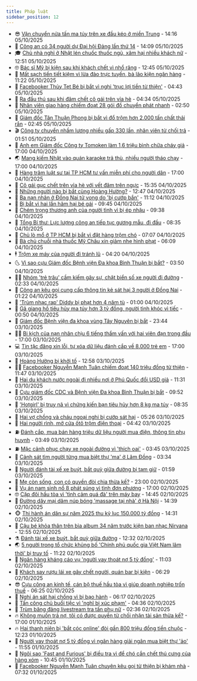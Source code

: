 ```yaml
---
title: Pháp luật
sidebar_position: 12
---
```


<!-- vnexpress-phap-luat:START -->
- 😎 [Vận chuyển nửa tấn ma túy trên xe đầu kéo ở miền Trung](https://vnexpress.net/van-chuyen-nua-tan-ma-tuy-tren-xe-dau-keo-o-mien-trung-4947554.html) - 14:16 05/10/2025
- 🥰 [Công an có 34 người dự Đại hội Đảng lần thứ 14](https://vnexpress.net/cong-an-co-34-nguoi-du-dai-hoi-dang-lan-thu-14-4947549.html) - 14:09 05/10/2025
- 🎓 [Chủ nhà nghỉ ở Nhật lén chuốc thuốc ngủ, xâm hại nhiều khách nữ](https://vnexpress.net/chu-nha-nghi-o-nhat-len-chuoc-thuoc-xam-hai-nhieu-khach-nu-4947538.html) - 12:51 05/10/2025
- 🤓 [Bác sĩ Mỹ bị kiện sau khi khách chết vì nhổ răng](https://vnexpress.net/bac-si-my-bi-kien-sau-khi-khach-chet-vi-nho-rang-4947540.html) - 12:45 05/10/2025
- 🎊 [Mất sạch tiền tiết kiệm vì lừa đảo trực tuyến, bà lão kiện ngân hàng](https://vnexpress.net/mat-sach-tien-tiet-kiem-vi-lua-dao-truc-tuyen-ba-lao-kien-ngan-hang-4947508.html) - 11:22 05/10/2025
- 🙉 [Facebooker Thủy Tẹt Bé bị bắt vì nghi &#39;trục lợi tiền từ thiện&#39;](https://vnexpress.net/facebooker-thuy-tet-be-bi-nghi-truc-loi-tien-tu-thien-4947460.html) - 04:43 05/10/2025
- 🤡 [Ra đầu thú sau khi đâm chết cô gái trên vỉa hè](https://vnexpress.net/vu-an-giet-co-gai-o-chung-cu-truong-van-bang-vung-tau-4947441.html) - 04:34 05/10/2025
- 🗽 [Nhân viên giao hàng chiếm đoạt 28 gói đồ chuyển phát nhanh](https://vnexpress.net/nhan-vien-giao-hang-chiem-doat-28-goi-do-chuyen-phat-nhanh-4947421.html) - 02:50 05/10/2025
- 🌋 [Giám đốc Tân Thuận Phong bị bắt vì đổ trộm hơn 2.000 tấn chất thải rắn](https://vnexpress.net/giam-doc-tan-thuan-phong-bi-bat-vi-do-trom-hon-2-000-tan-chat-thai-ran-4947413.html) - 02:45 05/10/2025
- 🎬 [Công ty chuyển nhầm lương nhiều gấp 330 lần, nhân viên từ chối trả](https://vnexpress.net/cong-ty-chuyen-nham-luong-nhieu-gap-330-lan-nhan-vien-tu-choi-tra-4947376.html) - 01:51 05/10/2025
- 💯 [Anh em Giám đốc Công ty Tomoken làm 1,6 triệu bình chữa cháy giả](https://vnexpress.net/anh-em-giam-doc-cong-ty-tomoken-lam-1-6-trieu-binh-chua-chay-gia-4947327.html) - 17:00 04/10/2025
- 🌏 [Mang kiếm Nhật vào quán karaoke trả thù, nhiều người tháo chạy](https://vnexpress.net/mang-kiem-nhat-vao-quan-karaoke-tra-thu-nhieu-nguoi-thao-chay-4947306.html) - 17:00 04/10/2025
- 🌊 [Hàng trăm luật sư tại TP HCM tư vấn miễn phí cho người dân](https://vnexpress.net/hang-tram-luat-su-tai-tp-hcm-tu-van-mien-phi-cho-nguoi-dan-4947249.html) - 17:00 04/10/2025
- 💂 [Cô gái gục chết trên vỉa hè với vết đâm trên ngực](https://vnexpress.net/giet-nguoi-o-vung-tau-4947339.html) - 15:35 04/10/2025
- 🎡 [Những người nào bị bắt cùng Hoàng Hường?](https://vnexpress.net/nhung-nguoi-nao-bi-bat-cung-hoang-huong-4947309.html) - 12:47 04/10/2025
- 🫶 [Ba nạn nhân ở Đồng Nai tử vong do &#39;bị cướp bắn&#39;](https://vnexpress.net/ba-nan-nhan-o-dong-nai-tu-vong-do-bi-cuop-ban-4947296.html) - 11:12 04/10/2025
- 🐲 [Bị bắt vì hai lần hãm hại bé gái](https://vnexpress.net/bi-bat-vi-hai-lan-ham-hai-be-gai-4947277.html) - 09:45 04/10/2025
- 🚀 [Chém trọng thương anh của người tình vì bị ép nhậu](https://vnexpress.net/chem-trong-thuong-anh-cua-nguoi-tinh-vi-bi-ep-nhau-4947248.html) - 09:38 04/10/2025
- 🎊 [Tổng Bí thư: Lực lượng công an tiếp tục gương mẫu, đi đầu](https://vnexpress.net/tong-bi-thu-luc-luong-cong-an-tiep-tuc-guong-mau-di-dau-4947201.html) - 08:35 04/10/2025
- 🤗 [Chủ lò mổ ở TP HCM bị bắt vì đặt hàng trộm chó](https://vnexpress.net/chu-lo-mo-o-tp-hcm-bi-bat-vi-dat-hang-trom-cho-4947240.html) - 07:07 04/10/2025
- 🗽 [Bà chủ chuỗi nhà thuốc Mỹ Châu xin giảm nhẹ hình phạt](https://vnexpress.net/ba-chu-chuoi-nha-thuoc-my-chau-xin-giam-nhe-hinh-phat-4947230.html) - 06:09 04/10/2025
- 🕴 [Trộm xe máy của người đi tránh lũ](https://vnexpress.net/trom-xe-may-cua-nguoi-di-tranh-lu-4947202.html) - 04:20 04/10/2025
- 🌜 [Vì sao cựu Giám đốc Bệnh viện Đa khoa Bình Thuận bị bắt?](https://vnexpress.net/vi-sao-cuu-giam-doc-benh-vien-da-khoa-binh-thuan-bi-bat-4947121.html) - 03:50 04/10/2025
- 🧑‍🏫 [Nhóm &#39;trẻ trâu&#39; cầm kiếm gây sự, chặt biển số xe người đi đường](https://vnexpress.net/nhom-tre-trau-cam-kiem-gay-su-chat-bien-so-xe-nguoi-di-duong-4947107.html) - 02:33 04/10/2025
- 🦩 [Công an kêu gọi cung cấp thông tin kẻ sát hại 3 người ở Đồng Nai](https://vnexpress.net/cong-an-keu-goi-cung-cap-thong-tin-ke-sat-hai-3-nguoi-o-dong-nai-4947049.html) - 01:22 04/10/2025
- 💼 [&#39;Trùm nhạc rap&#39; Diddy bị phạt hơn 4 năm tù](https://vnexpress.net/trum-nhac-rap-diddy-linh-an-50-thang-tu-4947122.html) - 01:00 04/10/2025
- 💫 [Gã giang hồ tiêu hủy ma túy hơn 3 tỷ đồng, người tình khóc vì tiếc](https://vnexpress.net/ga-giang-ho-tieu-huy-ma-tuy-hon-3-ty-dong-nguoi-tinh-khoc-vi-tiec-4947099.html) - 00:50 04/10/2025
- 🦅 [Giám đốc Bệnh viện đa khoa vùng Tây Nguyên bị bắt](https://vnexpress.net/giam-doc-benh-vien-da-khoa-vung-tay-nguyen-bi-bat-4947111.html) - 23:44 03/10/2025
- 🧑‍💻 [Bi kịch của nạn nhân chịu 6 tiếng thẩm vấn với hai viên đạn trong đầu](https://vnexpress.net/bi-kich-cua-nan-nhan-chiu-6-tieng-tham-van-voi-hai-vien-dan-trong-dau-4947047.html) - 17:00 03/10/2025
- 💻 [Tin tặc đăng xin lỗi, tự xóa dữ liệu đánh cắp về 8.000 trẻ em](https://vnexpress.net/tin-tac-dang-xin-loi-tu-xoa-du-lieu-danh-cap-ve-8-000-tre-em-4946945.html) - 17:00 03/10/2025
- 🤠 [Hoàng Hường bị khởi tố](https://vnexpress.net/hoang-huong-bi-khoi-to-4946894.html) - 12:58 03/10/2025
- 🧑‍🏫 [Facebooker Nguyễn Mạnh Tuân chiếm đoạt 140 triệu đồng từ thiện](https://vnexpress.net/facebooker-nguyen-manh-tuan-chiem-doat-140-trieu-dong-tu-thien-4947040.html) - 11:47 03/10/2025
- 🌈 [Hai du khách nước ngoài đi nhiều nơi ở Phú Quốc đổi USD giả](https://vnexpress.net/hai-du-khach-nuoc-ngoai-di-nhieu-noi-o-phu-quoc-doi-usd-gia-4947024.html) - 11:31 03/10/2025
- 🌮 [Cựu giám đốc CDC và Bệnh viện Đa khoa Bình Thuận bị bắt](https://vnexpress.net/cuu-giam-doc-cdc-va-benh-vien-da-khoa-binh-thuan-bi-bat-4946974.html) - 09:52 03/10/2025
- 🐲 [&#39;Hotgirl&#39; bị truy nã vì chứng kiến bạn tiêu hủy hơn 8 kg ma túy](https://vnexpress.net/hotgirl-bi-truy-na-vi-chung-kien-ban-tieu-huy-hon-8-kg-ma-tuy-4946903.html) - 08:35 03/10/2025
- 🧰 [Hai vợ chồng và cháu ngoại nghi bị cướp sát hại](https://vnexpress.net/hai-vo-chong-va-chau-ngoai-nghi-bi-cuop-sat-hai-4946835.html) - 05:26 03/10/2025
- 💄 [Hai người rình, mở cửa ôtô trộm điện thoại](https://vnexpress.net/hai-nguoi-rinh-mo-cua-oto-trom-dien-thoai-4946767.html) - 04:42 03/10/2025
- ⛽️ [Đánh cắp, mua bán hàng triệu dữ liệu người mua điện, thông tin phụ huynh](https://vnexpress.net/danh-cap-mua-ban-hang-trieu-du-lieu-nguoi-mua-dien-thong-tin-phu-huynh-4946688.html) - 03:49 03/10/2025
- ⛽️ [Mặc cảnh phục chạy xe ngoài đường vì &#39;thích oai&#39;](https://vnexpress.net/gia-danh-cong-an-4946765.html) - 03:45 03/10/2025
- 💂 [Cảnh sát tìm người từng mua biệt thự &#39;ma&#39; ở Lâm Đồng](https://vnexpress.net/canh-sat-tim-nguoi-tung-mua-biet-thu-ma-o-lam-dong-4946748.html) - 03:34 03/10/2025
- 🤔 [Người đánh tài xế xe buýt, bắt quỳ giữa đường bị tạm giữ](https://vnexpress.net/nguoi-danh-nhan-vien-xe-buyt-bat-quy-giua-duong-bi-tam-giu-4946697.html) - 01:59 03/10/2025
- 🧐 [Mẹ còn sống, con có quyền đòi chia thừa kế?](https://vnexpress.net/me-con-song-con-co-quyen-doi-chia-thua-ke-4946515.html) - 23:00 02/10/2025
- 🎃 [Vụ án nam sinh nổ 8 phát súng vì tình đơn phương](https://vnexpress.net/8-phat-sung-vi-tinh-don-phuong-cua-nam-sinh-truong-danh-tieng-4946578.html) - 17:00 02/10/2025
- 🤓 [Cặp đôi hầu tòa vì &#39;tình cảm quá đà&#39; trên máy bay](https://vnexpress.net/cap-doi-hau-toa-vi-tinh-cam-qua-da-tren-may-bay-4946548.html) - 14:45 02/10/2025
- 💃 [Đường dây mại dâm núp bóng &#39;massage tại nhà&#39; ở Hà Nội](https://vnexpress.net/duong-day-mai-dam-nup-bong-massage-tai-nha-o-ha-noi-4946604.html) - 14:39 02/10/2025
- 🐵 [Thi hành án dân sự năm 2025 thu kỷ lục 150.000 tỷ đồng](https://vnexpress.net/thi-hanh-an-dan-su-nam-2025-thu-tong-tien-ky-luc-150-000-ty-dong-4946586.html) - 14:31 02/10/2025
- 🤖 [Cậu bé khỏa thân trên bìa album 34 năm trước kiện ban nhạc Nirvana](https://vnexpress.net/cau-be-khoa-than-tren-bia-album-34-nam-truoc-kien-ban-nhac-nirvana-4946579.html) - 12:55 02/10/2025
- ⚗️ [Đánh tài xế xe buýt, bắt quỳ giữa đường](https://vnexpress.net/danh-tai-xe-xe-buyt-bat-quy-giua-duong-4946526.html) - 12:32 02/10/2025
- 🌏 [5 người trong tổ chức khủng bố &#39;Chính phủ quốc gia Việt Nam lâm thời&#39; bị truy tố](https://vnexpress.net/5-nguoi-trong-to-chuc-khung-bo-chinh-phu-quoc-gia-viet-nam-lam-thoi-bi-truy-to-4946540.html) - 11:22 02/10/2025
- 🦆 [Ngân hàng kháng cáo vụ &#39;người vay thoát nợ 5 tỷ đồng&#39;](https://vnexpress.net/ngan-hang-khang-cao-vu-nguoi-vay-thoat-no-5-ty-dong-4946544.html) - 11:03 02/10/2025
- 🐎 [Khách say rượu lái xe gây chết người, quán bar bị kiện](https://vnexpress.net/khach-say-ruou-lai-xe-gay-chet-nguoi-quan-bar-bi-kien-4946367.html) - 06:29 02/10/2025
- 😎 [Cựu công an kinh tế, cán bộ thuế hầu tòa vì giúp doanh nghiệp trốn thuế](https://vnexpress.net/cuu-cong-an-kinh-te-can-bo-thue-hau-toa-vi-giup-doanh-nghiep-tron-thue-4946337.html) - 06:25 02/10/2025
- 💪 [Nghi án sát hại chồng vì bị bạo hành](https://vnexpress.net/nghi-an-sat-hai-chong-vi-bi-bao-hanh-4946400.html) - 06:17 02/10/2025
- 🤡 [Tấn công chủ buổi tiệc vì &#39;nghĩ bị xúc phạm&#39;](https://vnexpress.net/tan-cong-chu-buoi-tiec-vi-nghi-bi-xuc-pham-4946306.html) - 04:36 02/10/2025
- 🌁 [Trùm băng đảng livestream tra tấn phụ nữ](https://vnexpress.net/trum-bang-dang-bi-bat-sau-vu-livestream-tra-tan-phu-nu-gay-rung-dong-4946253.html) - 02:36 02/10/2025
- 🔥 [Không muốn trả nợ, tôi có được quyền từ chối nhận tài sản thừa kế?](https://vnexpress.net/khong-muon-tra-no-toi-co-duoc-quyen-tu-choi-nhan-tai-san-thua-ke-4945926.html) - 17:00 01/10/2025
- 🔥 [Hai thanh niên bị &#39;bắt cóc online&#39; đòi gần 800 triệu đồng tiền chuộc](https://vnexpress.net/hai-thanh-nien-bi-bat-coc-online-doi-gan-800-trieu-dong-tien-chuoc-4946119.html) - 12:23 01/10/2025
- 👺 [Người vay thoát nợ 5 tỷ đồng vì ngân hàng giải ngân mua biệt thự &#39;ảo&#39;](https://vnexpress.net/nguoi-vay-thoat-no-5-ty-dong-vi-ngan-hang-giai-ngan-mua-biet-thu-ao-4945909.html) - 11:55 01/10/2025
- 🎊 [Ngôi sao &#39;Fast and Furious&#39; bị điều tra vì để chó cắn chết thú cưng của hàng xóm](https://vnexpress.net/ngoi-sao-fast-and-furious-bi-dieu-tra-vi-de-cho-can-chet-thu-cung-cua-hang-xom-4946073.html) - 10:45 01/10/2025
- 🎊 [Facebooker Nguyễn Mạnh Tuân chuyên kêu gọi từ thiện bị khám nhà](https://vnexpress.net/facebooker-nguyen-manh-tuan-chuyen-keu-goi-tu-thien-bi-kham-nha-4945972.html) - 07:32 01/10/2025<!-- vnexpress-phap-luat:END -->
